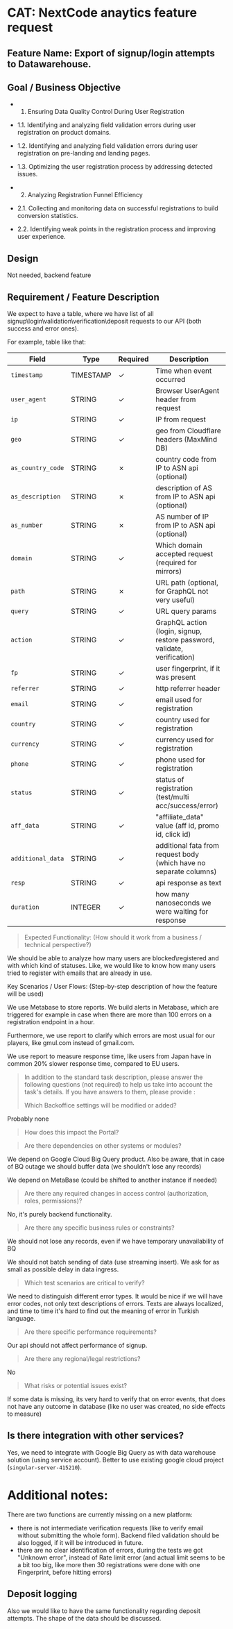 # CAT: NextCode anaytics feature request

## Feature Name: Export of signup/login attempts to Datawarehouse.

## Goal / Business Objective 

- 1. Ensuring Data Quality Control During User Registration 
- 1.1. Identifying and analyzing field validation errors during user registration on product domains. 
- 1.2. Identifying and analyzing field validation errors during user registration on pre-landing and landing pages. 
- 1.3. Optimizing the user registration process by addressing detected issues. 

- 2. Analyzing Registration Funnel Efficiency 
- 2.1. Collecting and monitoring data on successful registrations to build conversion statistics. 
- 2.2. Identifying weak points in the registration process and improving user experience. 

## Design 

Not needed, backend feature
## Requirement / Feature Description 

We expect to have a table, where we have list of all signup\login\validation\verification\deposit requests to our API (both success and error ones).

For example, table like that: 

| Field             | Type      | Required | Description                                                        |
| ----------------- | --------- | -------- | ------------------------------------------------------------------ |
| `timestamp`       | TIMESTAMP | &check;  | Time when event occurred                                           |
| `user_agent`      | STRING    | &check;  | Browser UserAgent header from request                              |
| `ip`              | STRING    | &check;  | IP from request                                                    |
| `geo`             | STRING    | &check;  | geo from Cloudflare headers (MaxMind DB)                           |
| `as_country_code` | STRING    | &cross;  | country code from IP to ASN api  (optional)                        |
| `as_description`  | STRING    | &cross;  | description of AS from IP to ASN api (optional)                    |
| `as_number`       | STRING    | &cross;  | AS number of IP from IP to ASN api (optional)                      |
| `domain`          | STRING    | &check;  | Which domain accepted request (required for mirrors)               |
| `path`            | STRING    | &cross;  | URL path (optional, for GraphQL not very useful)                   |
| `query`           | STRING    | &check;  | URL query params                           |
| `action`          | STRING    | &check;  | GraphQL action (login, signup, restore password, validate, verification)         |
| `fp`              | STRING    | &check;  | user fingerprint, if it was present                                |
| `referrer`        | STRING    | &check;  | http referrer header                                               |
| `email`           | STRING    | &check;  | email used for registration                                        |
| `country`         | STRING    | &check;  | country used for registration                                      |
| `currency`        | STRING    | &check;  | currency used for registration                                     |
| `phone`           | STRING    | &check;  | phone used for registration                                        |
| `status`          | STRING    | &check;  | status of registration (test/multi acc/success/error)              |
| `aff_data`        | STRING    | &check;  | "affiliate_data"  value (aff id, promo id, click id)               |
| `additional_data` | STRING    | &check;  | additional fata from request body (which have no separate columns) |
| `resp`            | STRING    | &check;  | api response as text                                               |
| `duration`        | INTEGER   | &check;  | how many nanoseconds we were waiting for response                  |

> Expected Functionality: (How should it work from a business / technical perspective?) 

We should be able to analyze how many users are blocked\registered and with which kind of statuses. Like, we would like to know how many users tried to register with emails that are already in use.

Key Scenarios / User Flows: (Step-by-step description of how the feature will be used) 

We use Metabase to store reports. We build alerts in Metabase, which are triggered for example in case when there are more than 100 errors on a registration endpoint in a hour.

Furthermore, we use report to clarify which errors are most usual for our players, like gmul.com instead of gmail.com.

We use report to measure response time, like users from Japan have in common 20% slower response time, compared to EU users.

> In addition to the standard task description, please answer the following questions (not required) to help us take into account the task's details. If you have answers to them, please provide : 
> 
> Which Backoffice settings will be modified or added? 

Probably none

> How does this impact the Portal? 

> Are there dependencies on other systems or modules? 

We depend on Google Cloud Big Query product. Also be aware, that in case of BQ outage we should buffer data (we shouldn't lose any records)

We depend on MetaBase (could be shifted to another instance if needed)

> Are there any required changes in access control (authorization, roles, permissions)? 

No, it's purely backend functionality.

> Are there any specific business rules or constraints? 

We should not lose any records, even if we have temporary unavailability of BQ

We should not batch sending of data (use streaming insert). We ask for as small as possible delay in data ingress.

> Which test scenarios are critical to verify? 

We need to distinguish different error types. It would be nice if we will have error codes, not only text descriptions of errors. Texts are always localized, and time to time it's hard to find out the meaning of error in Turkish language.

> Are there specific performance requirements? 

Our api should not affect performance of signup.

> Are there any regional/legal restrictions? 

No

> What risks or potential issues exist? 

If some data is missing, its very hard to verify that on error events, that does not have any outcome in database (like no user was created, no side effects to measure)

## Is there integration with other services? 

Yes, we need to integrate with Google Big Query as with data warehouse solution (using service account). Better to use existing google cloud project (`singular-server-415210`).

# Additional notes:

There are two functions are currently missing on a new platform:
- there is not intermediate verification requests (like to verify email without submitting the whole form). Backend filed validation should be also logged, if it will be introduced in future.
- there are no clear identification of errors, during the tests we got "Unknown error", instead of Rate limit error (and actual limit seems to be a bit too big, like more then 30 registrations were done with one Fingerprint, before hitting errors)

## Deposit logging

Also we would like to have the same functionality regarding deposit attempts. The shape of the data should be discussed.